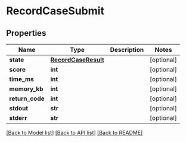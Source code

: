 # RecordCaseSubmit

## Properties
Name | Type | Description | Notes
------------ | ------------- | ------------- | -------------
**state** | [**RecordCaseResult**](RecordCaseResult.md) |  | [optional] 
**score** | **int** |  | [optional] 
**time_ms** | **int** |  | [optional] 
**memory_kb** | **int** |  | [optional] 
**return_code** | **int** |  | [optional] 
**stdout** | **str** |  | [optional] 
**stderr** | **str** |  | [optional] 

[[Back to Model list]](../README.md#documentation-for-models) [[Back to API list]](../README.md#documentation-for-api-endpoints) [[Back to README]](../README.md)

